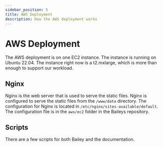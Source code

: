 ```yaml
---
sidebar_position: 5
title: AWS Deployment
description: How the AWS deployment works
---
```


# AWS Deployment

The AWS deployment is on one EC2 instance. The instance is running on Ubuntu 22.04. The instance right now is a t2.mxlarge, which is more than enough to support our workload.

## Nginx

Nginx is the web server that is used to serve the static files. Nginx is configured to serve the static files from the `/www/data` directory. The configuration for Nginx is located in `/etc/nginx/sites-available/default`. The configuration file is in the `aws/ec2` folder in the Baileys repository.

## Scripts

There are a few scripts for both Bailey and the documentation. 